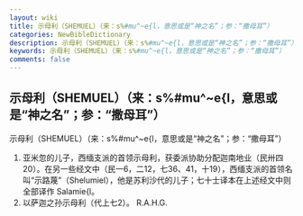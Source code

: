 ```yaml
---
layout: wiki
title: 示母利（SHEMUEL）（来：s%#mu^~e{l，意思或是“神之名”；参：“撒母耳”）
categories: NewBibleDictionary
description: 示母利（SHEMUEL）（来：s%#mu^~e{l，意思或是“神之名”；参：“撒母耳”）
keywords: 示母利（SHEMUEL）（来：s%#mu^~e{l，意思或是“神之名”；参：“撒母耳”）
comments: false
---
```


## 示母利（SHEMUEL）（来：s%#mu^~e{l，意思或是“神之名”；参：“撒母耳”）



示母利（SHEMUEL）（来：s%#mu^~e{l，意思或是“神之名”；参：“撒母耳”）
1. 亚米忽的儿子，西缅支派的首领示母利，获委派协助分配迦南地业（民卅四20）。在另一些经文中（民一6，二12，七36、41，十19），西缅支派的首领名叫“示路蔑”（Shelumiel），他是苏利沙代的儿子；七十士译本在上述经文中则全部译作 Salamie{l。
2. 以萨迦之孙示母利（代上七2）。
R.A.H.G.




